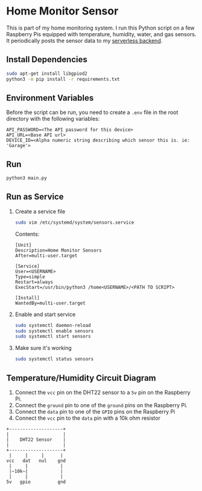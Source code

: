 # Home Monitor Sensor
This is part of my home monitoring system. I run this Python script on a 
few Raspberry Pis equipped with temperature, humidity, water, and gas sensors.
It periodically posts the sensor data to my 
[serverless backend](https://github.com/DeanKertai/home-monitor-api).  


## Install Dependencies
```bash
sudo apt-get install libgpiod2
python3 -m pip install -r requirements.txt
```

## Environment Variables
Before the script can be run, you need to create a `.env` file in the root
directory with the following variables:
```
API_PASSWORD=<The API password for this device>
API_URL=<Base API url>
DEVICE_ID=<Alpha numeric string describing which sensor this is. ie: 'Garage'>
```

## Run
```bash
python3 main.py
```

## Run as Service
1. Create a service file
    ```bash
    sudo vim /etc/systemd/system/sensors.service
    ```
    Contents:
    ```
    [Unit]
    Description=Home Monitor Sensors
    After=multi-user.target
    
    [Service]
    User=<USERNAME>
    Type=simple
    Restart=always
    ExecStart=/usr/bin/python3 /home<USERNAME>/<PATH TO SCRIPT>
    
    [Install]
    WantedBy=multi-user.target
    ```
1. Enable and start service
    ```bash
    sudo systemctl daemon-reload
    sudo systemctl enable sensors
    sudo systemctl start sensors
    ```
1. Make sure it's working
    ```bash
    sudo systemctl status sensors
    ```


## Temperature/Humidity Circuit Diagram
1. Connect the `vcc` pin on the DHT22 sensor to a `5v` pin on the Raspberry Pi.
1. Connect the `ground` pin to one of the `ground` pins on the Raspberry Pi.
1. Connect the `data` pin to one of the `GPIO` pins on the Raspberry Pi
1. Connect the `vcc` pin to the `data` pin with a 10k ohm resistor
```
+--------------------+
|                    |
|    DHT22 Sensor    |
|                    |
+--------------------+
 |     |     |      |
vcc   dat   nul    gnd
 |     |            |
 |~10k~|            |
 |     |            |
5v   gpio          gnd
```
